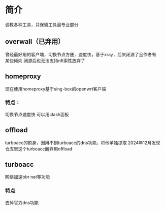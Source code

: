 # 简介 
调教各种工具，只保留工具最专业部分  
## overwall（已弃用）
曾经最好用的客户端，切换节点方便，速度快，基于xray，后来闭源了且作者有某些倾向
闭源后也无法支持nft索性放弃了
## homeproxy 
现在使用homeproxy基于sing-box的openwrt客户端
### 特点： 
切换节点速度快 
可以用clash面板
## offload
turboacc的前身，因用不到turboacc的dns功能，将他单独提取 
2024年12月发现仓库里这个turboacc而弃用offload 
## turboacc 
网络加速bbr nat等功能 
### 特点 
去掉官方dns功能
